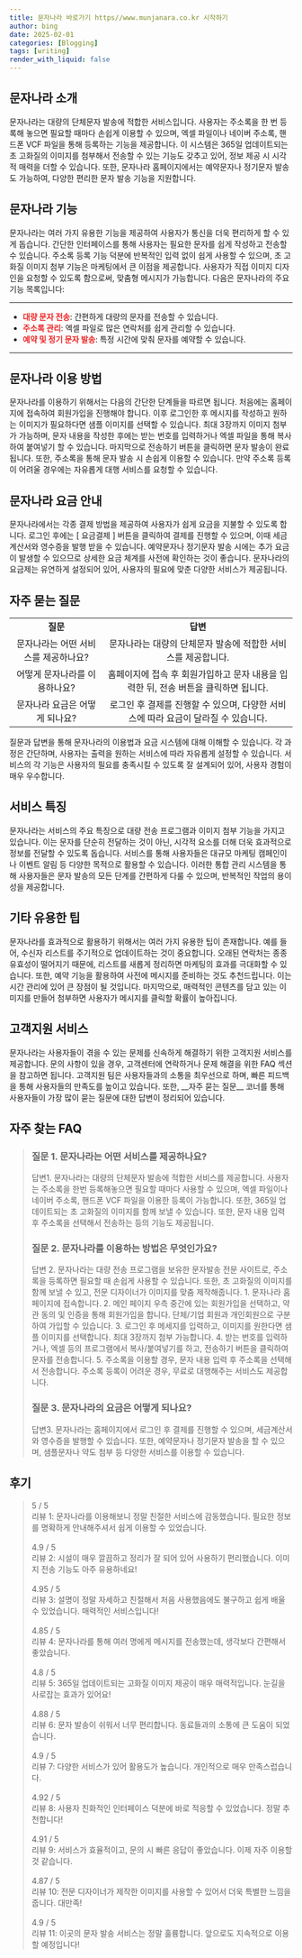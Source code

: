 ```yaml
---
title: 문자나라 바로가기 https//www.munjanara.co.kr 시작하기
author: bing
date: 2025-02-01
categories: [Blogging]
tags: [writing]
render_with_liquid: false
---
```



<h2 id='문자나라 소개'>문자나라 소개</h2>

<p>문자나라는 대량의 단체문자 발송에 적합한 서비스입니다. 사용자는 주소록을 한 번 등록해 놓으면 필요할 때마다 손쉽게 이용할 수 있으며, 엑셀 파일이나 네이버 주소록, 핸드폰 VCF 파일을 통해 등록하는 기능을 제공합니다. 이 시스템은 365일 업데이트되는 초 고화질의 이미지를 첨부해서 전송할 수 있는 기능도 갖추고 있어, 정보 제공 시 시각적 매력을 더할 수 있습니다. 또한, 문자나라 홈페이지에서는 예약문자나 정기문자 발송도 가능하여, 다양한 편리한 문자 발송 기능을 지원합니다.</p>

<h2 id='문자나라 기능'>문자나라 기능</h2>

<p>문자나라는 여러 가지 유용한 기능을 제공하여 사용자가 통신을 더욱 편리하게 할 수 있게 돕습니다. 간단한 인터페이스를 통해 사용자는 필요한 문자를 쉽게 작성하고 전송할 수 있습니다. 주소록 등록 기능 덕분에 반복적인 입력 없이 쉽게 사용할 수 있으며, 초 고화질 이미지 첨부 기능은 마케팅에서 큰 이점을 제공합니다. 사용자가 직접 이미지 디자인을 요청할 수 있도록 함으로써, 맞춤형 메시지가 가능합니다. 다음은 문자나라의 주요 기능 목록입니다:</p>

<hr />

<ul>
    <li><b><span style="color: #ee2323;">대량 문자 전송</span></b>: 간편하게 대량의 문자를 전송할 수 있습니다.</li>
    <li><b><span style="color: #ee2323;">주소록 관리</span></b>: 엑셀 파일로 많은 연락처를 쉽게 관리할 수 있습니다.</li>
    <li><b><span style="color: #ee2323;">예약 및 정기 문자 발송</span></b>: 특정 시간에 맞춰 문자를 예약할 수 있습니다.</li>
</ul>

<hr />

<h2 id='문자나라 이용 방법'>문자나라 이용 방법</h2>

<p>문자나라를 이용하기 위해서는 다음의 간단한 단계들을 따르면 됩니다. 처음에는 홈페이지에 접속하여 회원가입을 진행해야 합니다. 이후 로그인한 후 메시지를 작성하고 원하는 이미지가 필요하다면 샘플 이미지를 선택할 수 있습니다. 최대 3장까지 이미지 첨부가 가능하며, 문자 내용을 작성한 후에는 받는 번호를 입력하거나 엑셀 파일을 통해 복사하여 붙여넣기 할 수 있습니다. 마지막으로 전송하기 버튼을 클릭하면 문자 발송이 완료됩니다. 또한, 주소록을 통해 문자 발송 시 손쉽게 이용할 수 있습니다. 만약 주소록 등록이 어려울 경우에는 자유롭게 대행 서비스를 요청할 수 있습니다.</p>

<h2 id='문자나라 요금 안내'>문자나라 요금 안내</h2>

<p>문자나라에서는 각종 결제 방법을 제공하여 사용자가 쉽게 요금을 지불할 수 있도록 합니다. 로그인 후에는 [ 요금결제 ] 버튼을 클릭하여 결제를 진행할 수 있으며, 이때 세금계산서와 영수증을 발행 받을 수 있습니다. 예약문자나 정기문자 발송 시에는 추가 요금이 발생할 수 있으므로 상세한 요금 체계를 사전에 확인하는 것이 좋습니다. 문자나라의 요금제는 유연하게 설정되어 있어, 사용자의 필요에 맞춘 다양한 서비스가 제공됩니다.</p>

<h2 id='자주 묻는 질문'>자주 묻는 질문</h2>

<table>
    <tr>
        <td style="text-align: center; height: 17px;"><b>질문</b></td>
        <td style="text-align: center; height: 17px;"><b>답변</b></td>
    </tr>
    <tr>
        <td style="text-align: center; height: 17px;">문자나라는 어떤 서비스를 제공하나요?</td>
        <td style="text-align: center; height: 17px;">문자나라는 대량의 단체문자 발송에 적합한 서비스를 제공합니다.</td>
    </tr>
    <tr>
        <td style="text-align: center; height: 17px;">어떻게 문자나라를 이용하나요?</td>
        <td style="text-align: center; height: 17px;">홈페이지에 접속 후 회원가입하고 문자 내용을 입력한 뒤, 전송 버튼을 클릭하면 됩니다.</td>
    </tr>
    <tr>
        <td style="text-align: center; height: 17px;">문자나라 요금은 어떻게 되나요?</td>
        <td style="text-align: center; height: 17px;">로그인 후 결제를 진행할 수 있으며, 다양한 서비스에 따라 요금이 달라질 수 있습니다.</td>
    </tr>
</table>

<p>질문과 답변을 통해 문자나라의 이용법과 요금 시스템에 대해 이해할 수 있습니다. 각 과정은 간단하며, 사용자는 출력을 원하는 서비스에 따라 자유롭게 설정할 수 있습니다. 서비스의 각 기능은 사용자의 필요를 충족시킬 수 있도록 잘 설계되어 있어, 사용자 경험이 매우 우수합니다.</p>

<h2 id='서비스 특징'>서비스 특징</h2>

<p>문자나라는 서비스의 주요 특징으로 대량 전송 프로그램과 이미지 첨부 기능을 가지고 있습니다. 이는 문자를 단순히 전달하는 것이 아닌, 시각적 요소를 더해 더욱 효과적으로 정보를 전달할 수 있도록 돕습니다. 서비스를 통해 사용자들은 대규모 마케팅 캠페인이나 이벤트 알림 등 다양한 목적으로 활용할 수 있습니다. 이러한 통합 관리 시스템을 통해 사용자들은 문자 발송의 모든 단계를 간편하게 다룰 수 있으며, 반복적인 작업의 용이성을 제공합니다.</p>

<h2 id='기타 유용한 팁'>기타 유용한 팁</h2>

<p>문자나라를 효과적으로 활용하기 위해서는 여러 가지 유용한 팁이 존재합니다. 예를 들어, 수신자 리스트를 주기적으로 업데이트하는 것이 중요합니다. 오래된 연락처는 종종 유효성이 떨어지기 때문에, 리스트를 새롭게 정리하면 마케팅의 효과를 극대화할 수 있습니다. 또한, 예약 기능을 활용하여 사전에 메시지를 준비하는 것도 추천드립니다. 이는 시간 관리에 있어 큰 장점이 될 것입니다. 마지막으로, 매력적인 콘텐츠를 담고 있는 이미지를 만들어 첨부하면 사용자가 메시지를 클릭할 확률이 높아집니다.</p>

<h2 id='고객지원 서비스'>고객지원 서비스</h2>

<p>문자나라는 사용자들이 겪을 수 있는 문제를 신속하게 해결하기 위한 고객지원 서비스를 제공합니다. 문의 사항이 있을 경우, 고객센터에 연락하거나 문제 해결을 위한 FAQ 섹션을 참고하면 됩니다. 고객지원 팀은 사용자들과의 소통을 최우선으로 하며, 빠른 피드백을 통해 사용자들의 만족도를 높이고 있습니다. 또한, __자주 묻는 질문__ 코너를 통해 사용자들이 가장 많이 묻는 질문에 대한 답변이 정리되어 있습니다.</p>


<h2 id='자주_찾는_FAQ'>자주 찾는 FAQ</h2>
<div itemscope="" itemtype="https://schema.org/FAQPage"> 
<blockquote> 
<div itemscope="" itemprop="mainEntity" itemtype="https://schema.org/Question"> 
<h3 itemprop="name">질문 1. 문자나라는 어떤 서비스를 제공하나요?</h3> 
<div itemscope="" itemprop="acceptedAnswer" itemtype="https://schema.org/Answer"> 
<span itemprop="text"> 
<p>답변1. 문자나라는 대량의 단체문자 발송에 적합한 서비스를 제공합니다. 사용자는 주소록을 한번 등록해놓으면 필요할 때마다 사용할 수 있으며, 엑셀 파일이나 네이버 주소록, 핸드폰 VCF 파일을 이용한 등록이 가능합니다. 또한, 365일 업데이트되는 초 고화질의 이미지를 함께 보낼 수 있습니다. 또한, 문자 내용 입력 후 주소록을 선택해서 전송하는 등의 기능도 제공됩니다.</p> 
</span> 
</div> 
</div> 

<div itemscope="" itemprop="mainEntity" itemtype="https://schema.org/Question"> 
<h3 itemprop="name">질문 2. 문자나라를 이용하는 방법은 무엇인가요?</h3> 
<div itemscope="" itemprop="acceptedAnswer" itemtype="https://schema.org/Answer"> 
<span itemprop="text"> 
<p>답변 2. 문자나라는 대량 전송 프로그램을 보유한 문자발송 전문 사이트로, 주소록을 등록하면 필요할 때 손쉽게 사용할 수 있습니다. 또한, 초 고화질의 이미지를 함께 보낼 수 있고, 전문 디자이너가 이미지를 맞춤 제작해줍니다. 1. 문자나라 홈페이지에 접속합니다. 2. 메인 페이지 우측 중간에 있는 회원가입을 선택하고, 약관 동의 및 인증을 통해 회원가입을 합니다. 단체/기업 회원과 개인회원으로 구분하여 가입할 수 있습니다. 3. 로그인 후 메세지를 입력하고, 이미지를 원한다면 샘플 이미지를 선택합니다. 최대 3장까지 첨부 가능합니다. 4. 받는 번호를 입력하거나, 엑셀 등의 프로그램에서 복사/붙여넣기를 하고, 전송하기 버튼을 클릭하여 문자를 전송합니다. 5. 주소록을 이용할 경우, 문자 내용 입력 후 주소록을 선택해서 전송합니다. 주소록 등록이 어려운 경우, 무료로 대행해주는 서비스도 제공합니다.</p> 
</span> 
</div> 
</div> 

<div itemscope="" itemprop="mainEntity" itemtype="https://schema.org/Question"> 
<h3 itemprop="name">질문 3. 문자나라의 요금은 어떻게 되나요?</h3> 
<div itemscope="" itemprop="acceptedAnswer" itemtype="https://schema.org/Answer"> 
<span itemprop="text"> 
<p>답변3. 문자나라는 홈페이지에서 로그인 후 결제를 진행할 수 있으며, 세금계산서와 영수증을 발행할 수 있습니다. 또한, 예약문자나 정기문자 발송을 할 수 있으며, 샘플문자나 약도 첨부 등 다양한 서비스를 이용할 수 있습니다.</p> 
</span> 
</div> 
</div> 
</blockquote> 
</div>
<h2 id='후기'>후기</h2>
<div itemscope itemtype="https://schema.org/Product">
  <blockquote>
  <div itemprop="review" itemscope itemtype="https://schema.org/Review">
      <div itemprop="reviewRating" itemscope itemtype="https://schema.org/Rating"> <span itemprop="ratingValue">5</span> / <span itemprop="bestRating">5</span> </div>
      <span itemprop="reviewBody">리뷰 1: 문자나라를 이용해보니 정말 친절한 서비스에 감동했습니다. 필요한 정보를 명확하게 안내해주셔서 쉽게 이용할 수 있었습니다.</span>
  </div>
  <br>
  <div itemprop="review" itemscope itemtype="https://schema.org/Review">
      <div itemprop="reviewRating" itemscope itemtype="https://schema.org/Rating"> <span itemprop="ratingValue">4.9</span> / <span itemprop="bestRating">5</span> </div>
      <span itemprop="reviewBody">리뷰 2: 시설이 매우 깔끔하고 정리가 잘 되어 있어 사용하기 편리했습니다. 이미지 전송 기능도 아주 유용하네요!</span>
  </div>
  <br>
  <div itemprop="review" itemscope itemtype="https://schema.org/Review">
      <div itemprop="reviewRating" itemscope itemtype="https://schema.org/Rating"> <span itemprop="ratingValue">4.95</span> / <span itemprop="bestRating">5</span> </div>
      <span itemprop="reviewBody">리뷰 3: 설명이 정말 자세하고 친절해서 처음 사용했음에도 불구하고 쉽게 배울 수 있었습니다. 매력적인 서비스입니다!</span>
  </div>
  <br>
  <div itemprop="review" itemscope itemtype="https://schema.org/Review">
      <div itemprop="reviewRating" itemscope itemtype="https://schema.org/Rating"> <span itemprop="ratingValue">4.85</span> / <span itemprop="bestRating">5</span> </div>
      <span itemprop="reviewBody">리뷰 4: 문자나라를 통해 여러 명에게 메시지를 전송했는데, 생각보다 간편해서 좋았습니다.</span>
  </div>
  <br>
  <div itemprop="review" itemscope itemtype="https://schema.org/Review">
      <div itemprop="reviewRating" itemscope itemtype="https://schema.org/Rating"> <span itemprop="ratingValue">4.8</span> / <span itemprop="bestRating">5</span> </div>
      <span itemprop="reviewBody">리뷰 5: 365일 업데이트되는 고화질 이미지 제공이 매우 매력적입니다. 눈길을 사로잡는 효과가 있어요!</span>
  </div>
  <br>
  <div itemprop="review" itemscope itemtype="https://schema.org/Review">
      <div itemprop="reviewRating" itemscope itemtype="https://schema.org/Rating"> <span itemprop="ratingValue">4.88</span> / <span itemprop="bestRating">5</span> </div>
      <span itemprop="reviewBody">리뷰 6: 문자 발송이 쉬워서 너무 편리합니다. 동료들과의 소통에 큰 도움이 되었습니다.</span>
  </div>
  <br>
  <div itemprop="review" itemscope itemtype="https://schema.org/Review">
      <div itemprop="reviewRating" itemscope itemtype="https://schema.org/Rating"> <span itemprop="ratingValue">4.9</span> / <span itemprop="bestRating">5</span> </div>
      <span itemprop="reviewBody">리뷰 7: 다양한 서비스가 있어 활용도가 높습니다. 개인적으로 매우 만족스럽습니다.</span>
  </div>
  <br>
  <div itemprop="review" itemscope itemtype="https://schema.org/Review">
      <div itemprop="reviewRating" itemscope itemtype="https://schema.org/Rating"> <span itemprop="ratingValue">4.92</span> / <span itemprop="bestRating">5</span> </div>
      <span itemprop="reviewBody">리뷰 8: 사용자 친화적인 인터페이스 덕분에 바로 적응할 수 있었습니다. 정말 추천합니다!</span>
  </div>
  <br>
  <div itemprop="review" itemscope itemtype="https://schema.org/Review">
      <div itemprop="reviewRating" itemscope itemtype="https://schema.org/Rating"> <span itemprop="ratingValue">4.91</span> / <span itemprop="bestRating">5</span> </div>
      <span itemprop="reviewBody">리뷰 9: 서비스가 효율적이고, 문의 시 빠른 응답이 좋았습니다. 이제 자주 이용할 것 같습니다.</span>
  </div>
  <br>
  <div itemprop="review" itemscope itemtype="https://schema.org/Review">
      <div itemprop="reviewRating" itemscope itemtype="https://schema.org/Rating"> <span itemprop="ratingValue">4.87</span> / <span itemprop="bestRating">5</span> </div>
      <span itemprop="reviewBody">리뷰 10: 전문 디자이너가 제작한 이미지를 사용할 수 있어서 더욱 특별한 느낌을 줍니다. 대만족!</span>
  </div>
  <br>
  <div itemprop="review" itemscope itemtype="https://schema.org/Review">
      <div itemprop="reviewRating" itemscope itemtype="https://schema.org/Rating"> <span itemprop="ratingValue">4.9</span> / <span itemprop="bestRating">5</span> </div>
      <span itemprop="reviewBody">리뷰 11: 이곳의 문자 발송 서비스는 정말 훌륭합니다. 앞으로도 지속적으로 이용할 예정입니다!</span>
  </div>
  </blockquote>
</div>
